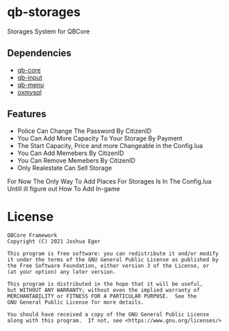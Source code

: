 # qb-storages
Storages System for QBCore

## Dependencies

* [qb-core](https://github.com/qbcore-framework/qb-core)
* [qb-input](https://github.com/qbcore-framework/qb-input) 
* [qb-menu](https://github.com/qbcore-framework/qb-menu) 
* [oxmysql](https://github.com/overextended/oxmysql) 

## Features

* Police Can Change The Password By CitizenID
* You Can Add More Capacity To Your Storage By Payment
* The Start Capacity, Price and more Changeable in the Config.lua
* You Can Add Memebers By CitizenID
* You Can Remove Memebers By CitizenID
* Only Realestate Can Sell Storage

For Now The Only Way To Add Places For Storages Is In The Config.lua Untill ill figure out How To Add In-game


# License

    QBCore Framework
    Copyright (C) 2021 Joshua Eger

    This program is free software: you can redistribute it and/or modify
    it under the terms of the GNU General Public License as published by
    the Free Software Foundation, either version 3 of the License, or
    (at your option) any later version.

    This program is distributed in the hope that it will be useful,
    but WITHOUT ANY WARRANTY; without even the implied warranty of
    MERCHANTABILITY or FITNESS FOR A PARTICULAR PURPOSE.  See the
    GNU General Public License for more details.

    You should have received a copy of the GNU General Public License
    along with this program.  If not, see <https://www.gnu.org/licenses/>
